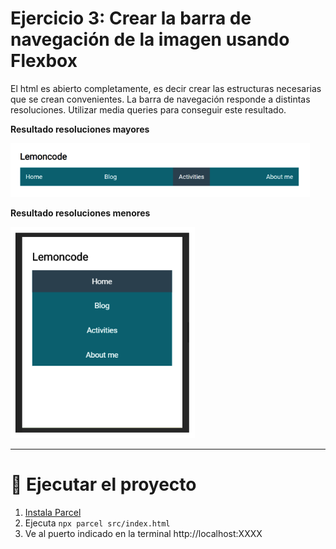 # Ejercicio 3: Crear la barra de navegación de la imagen usando Flexbox

El html es abierto completamente, es decir crear las estructuras necesarias que se crean convenientes. La barra de navegación responde a distintas resoluciones. Utilizar media queries para conseguir este resultado.

**Resultado resoluciones mayores**

![Resultado resoluciones mayores](https://github.com/amandapalma/Lemoncode/blob/master/M1-LAYOUT/03-M1-Layout-Ejercicio_3/src/assets/M1-Layout-Ejercicio_3_A.png)

**Resultado resoluciones menores**

![Resultado resoluciones menores](https://github.com/amandapalma/Lemoncode/blob/master/M1-LAYOUT/03-M1-Layout-Ejercicio_3/src/assets/M1-Layout-Ejercicio_3_B.png)

---

# 🚀 Ejecutar el proyecto

1. [Instala Parcel](https://es.parceljs.org/getting_started.html)
2. Ejecuta `npx parcel src/index.html`
3. Ve al puerto indicado en la terminal http://localhost:XXXX
